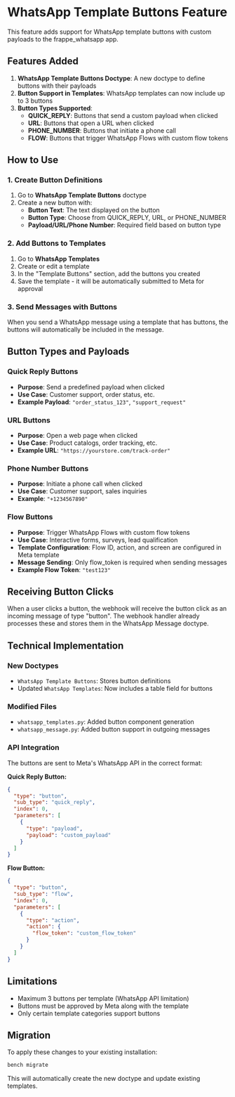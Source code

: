 # WhatsApp Template Buttons Feature

This feature adds support for WhatsApp template buttons with custom payloads to the frappe_whatsapp app.

## Features Added

1. **WhatsApp Template Buttons Doctype**: A new doctype to define buttons with their payloads
2. **Button Support in Templates**: WhatsApp templates can now include up to 3 buttons
3. **Button Types Supported**:
   - **QUICK_REPLY**: Buttons that send a custom payload when clicked
   - **URL**: Buttons that open a URL when clicked
   - **PHONE_NUMBER**: Buttons that initiate a phone call
   - **FLOW**: Buttons that trigger WhatsApp Flows with custom flow tokens

## How to Use

### 1. Create Button Definitions

1. Go to **WhatsApp Template Buttons** doctype
2. Create a new button with:
   - **Button Text**: The text displayed on the button
   - **Button Type**: Choose from QUICK_REPLY, URL, or PHONE_NUMBER
   - **Payload/URL/Phone Number**: Required field based on button type

### 2. Add Buttons to Templates

1. Go to **WhatsApp Templates**
2. Create or edit a template
3. In the "Template Buttons" section, add the buttons you created
4. Save the template - it will be automatically submitted to Meta for approval

### 3. Send Messages with Buttons

When you send a WhatsApp message using a template that has buttons, the buttons will automatically be included in the message.

## Button Types and Payloads

### Quick Reply Buttons
- **Purpose**: Send a predefined payload when clicked
- **Use Case**: Customer support, order status, etc.
- **Example Payload**: `"order_status_123"`, `"support_request"`

### URL Buttons
- **Purpose**: Open a web page when clicked
- **Use Case**: Product catalogs, order tracking, etc.
- **Example URL**: `"https://yourstore.com/track-order"`

### Phone Number Buttons
- **Purpose**: Initiate a phone call when clicked
- **Use Case**: Customer support, sales inquiries
- **Example**: `"+1234567890"`

### Flow Buttons
- **Purpose**: Trigger WhatsApp Flows with custom flow tokens
- **Use Case**: Interactive forms, surveys, lead qualification
- **Template Configuration**: Flow ID, action, and screen are configured in Meta template
- **Message Sending**: Only flow_token is required when sending messages
- **Example Flow Token**: `"test123"`

## Receiving Button Clicks

When a user clicks a button, the webhook will receive the button click as an incoming message of type "button". The webhook handler already processes these and stores them in the WhatsApp Message doctype.

## Technical Implementation

### New Doctypes
- `WhatsApp Template Buttons`: Stores button definitions
- Updated `WhatsApp Templates`: Now includes a table field for buttons

### Modified Files
- `whatsapp_templates.py`: Added button component generation
- `whatsapp_message.py`: Added button support in outgoing messages

### API Integration
The buttons are sent to Meta's WhatsApp API in the correct format:

**Quick Reply Button:**
```json
{
  "type": "button",
  "sub_type": "quick_reply",
  "index": 0,
  "parameters": [
    {
      "type": "payload",
      "payload": "custom_payload"
    }
  ]
}
```

**Flow Button:**
```json
{
  "type": "button",
  "sub_type": "flow",
  "index": 0,
  "parameters": [
    {
      "type": "action",
      "action": {
        "flow_token": "custom_flow_token"
      }
    }
  ]
}
```

## Limitations

- Maximum 3 buttons per template (WhatsApp API limitation)
- Buttons must be approved by Meta along with the template
- Only certain template categories support buttons

## Migration

To apply these changes to your existing installation:

```bash
bench migrate
```

This will automatically create the new doctype and update existing templates. 